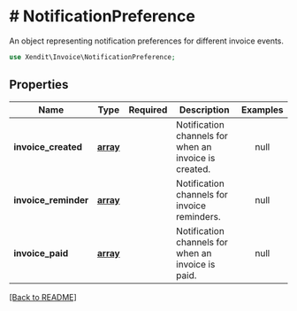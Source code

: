 # # NotificationPreference
An object representing notification preferences for different invoice events.

```php
use Xendit\Invoice\NotificationPreference;
```

## Properties

| Name | Type | Required | Description | Examples |
|------------|:-------------:|:-------------:|-------------|:-------------:|
| **invoice_created** | [**array**](NotificationChannel.md) |  | Notification channels for when an invoice is created. | null |
| **invoice_reminder** | [**array**](NotificationChannel.md) |  | Notification channels for invoice reminders. | null |
| **invoice_paid** | [**array**](NotificationChannel.md) |  | Notification channels for when an invoice is paid. | null |


[[Back to README]](../../README.md)
